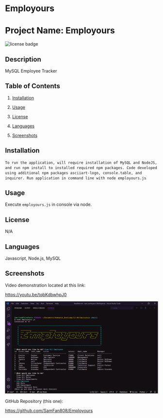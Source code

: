 # Employours

# Project Name: Employours

![license badge](https://img.shields.io/static/v1?label=license&message=none&color=blue)

## Description

MySQL Employee Tracker

## Table of Contents

1. [Installation](#installation)

2. [Usage](#usage)

3. [License](#license)

4. [Languages](#languages)

5. [Screenshots](#screenshots)

## Installation

`To run the application, will require installation of MySQL and NodeJS, and run npm install to installed required npm packages. Code developed using additional npm packages asciiart-logo, console.table, and inquirer. Run application in command line with node employours.js`

## Usage

Execute `employours.js` in console via node.

## License

N/A

## Languages

Javascript, Node.js, MySQL

## Screenshots

Video demonstration located at this link:

https://youtu.be/tqbKdbwhpJ0

<img src="./images/Screenshot_hw_12-1.png">

GitHub Repository (this one):

https://github.com/SamFan808/Employours
